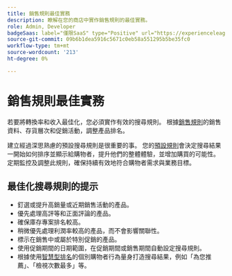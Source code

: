 ```yaml
---
title: 銷售規則最佳實務
description: 瞭解在您的商店中實作銷售規則的最佳實務。
role: Admin, Developer
badgeSaas: label="僅限SaaS" type="Positive" url="https://experienceleague.adobe.com/zh-hant/docs/commerce/user-guides/product-solutions" tooltip="僅適用於Adobe Commerce as a Cloud Service和Adobe Commerce Optimizer專案(Adobe管理的SaaS基礎結構)。"
source-git-commit: 09b6b1dea5916c5671c0eb58a551295b5be35fc0
workflow-type: tm+mt
source-wordcount: '213'
ht-degree: 0%

---
```


# 銷售規則最佳實務

若要將轉換率和收入最佳化，您必須實作有效的搜尋規則。 根據[銷售規則](add.md#intelligent-ranking)的銷售資料、存貨層次和促銷活動，調整產品排名。

建立經過深思熟慮的預設搜尋規則是很重要的事。 您的[預設規則](overview.md#default-rule)會決定搜尋結果一開始如何排序並顯示給購物者，提升他們的整體體驗，並增加購買的可能性。 定期監控及調整此規則，確保持續有效地符合購物者需求與業務目標。

## 最佳化搜尋規則的提示

- 釘選或提升高銷量或近期銷售活動的產品。
- 優先處理高評等和正面評論的產品。
- 確保庫存專案排名較高。
- 稍微優先處理利潤率較高的產品，而不會影響關聯性。
- 標示在銷售中或屬於特別促銷的產品。
- 使用促銷期間的日期範圍，在促銷期間或銷售期間自動設定搜尋規則。
- 根據使用[智慧型排名](add.md#intelligent-ranking)的個別購物者行為量身打造搜尋結果，例如「為您推薦」、「檢視次數最多」等。

